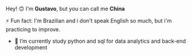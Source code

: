 
Hey! 🙃
I'm <b>Gustavo</b>, but you can call me <b>China</b>


⚡ Fun fact: I'm Brazilian and i don't speak English so much, but i'm practicing to improve.

- 🔭 I’m currently study python and sql for data analytics and back-end development

<!--
**gustavolimadev/gustavolimadev** is a ✨ _special_ ✨ repository because its `README.md` (this file) appears on your GitHub profile.

Here are some ideas to get you started:

- 🔭 I’m currently working on ...
- 🌱 I’m currently learning Vue.js
- 👯 I’m looking to collaborate on ...
- 🤔 I’m looking for help with ...
- 💬 Ask me about ...
- 📫 How to reach me: ...
- 😄 Pronouns: ...
- ⚡ Fun fact: ...
-->

  



